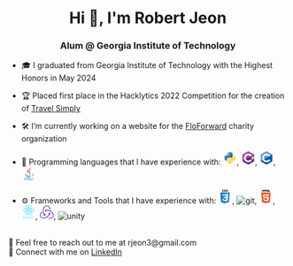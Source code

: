 <h1 align="center">Hi 👋, I'm Robert Jeon</h1>
<h3 align="center">Alum @ Georgia Institute of Technology</h3>

- 🎓 I graduated from Georgia Institute of Technology with the Highest Honors in May 2024
- 🏆 Placed first place in the Hacklytics 2022 Competition for the creation of [Travel Simply](https://devpost.com/software/travel-simply)
- 🛠️ I’m currently working on a website for the [FloForward](https://floforward.netlify.app/) charity organization
- 📄 Programming languages that I have experience with:
  <img src="https://raw.githubusercontent.com/devicons/devicon/master/icons/python/python-original.svg" alt="python" width="25"/>,
  <img src="https://raw.githubusercontent.com/devicons/devicon/master/icons/csharp/csharp-original.svg" alt="csharp" width="25"/>,
  <img src="https://raw.githubusercontent.com/devicons/devicon/master/icons/c/c-original.svg" alt="c" width="25"/>,
  <img src="https://raw.githubusercontent.com/devicons/devicon/master/icons/java/java-original.svg" alt="java" width="25"/>
  
- ⚙️ Frameworks and Tools that I have experience with:
  <img src="https://raw.githubusercontent.com/devicons/devicon/master/icons/css3/css3-original-wordmark.svg" alt="css3" width="25"/>,
  <img src="https://www.vectorlogo.zone/logos/git-scm/git-scm-icon.svg" alt="git" width="25"/>,
  <img src="https://raw.githubusercontent.com/devicons/devicon/master/icons/html5/html5-original-wordmark.svg" alt="html5" width="25"/>,
  <img src="https://raw.githubusercontent.com/devicons/devicon/master/icons/react/react-original-wordmark.svg" alt="react" width="25"/>,
  <img src="https://raw.githubusercontent.com/devicons/devicon/master/icons/redux/redux-original.svg" alt="redux" width="25"/>,
  <img src="https://www.vectorlogo.zone/logos/unity3d/unity3d-icon.svg" alt="unity" width="25"/>

<br/>
📨 Feel free to reach out to me at rjeon3@gmail.com
<br/>
📨 Connect with me on <a href="https://www.linkedin.com/in/robert-jeon-528b1622a/">LinkedIn</a>



